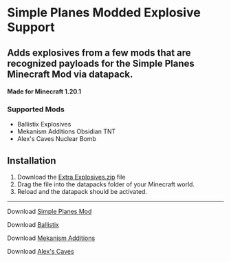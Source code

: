 # Simple Planes Modded Explosive Support
## Adds explosives from a few mods that are recognized payloads for the Simple Planes Minecraft Mod via datapack.

#### Made for Minecraft 1.20.1

### Supported Mods
* Ballistix Explosives
* Mekanism Additions Obsidian TNT
* Alex's Caves Nuclear Bomb

## Installation
1. Download the [Extra Explosives.zip](https://github.com/user-attachments/files/17171953/Extra.Explosives.zip) file
2. Drag the file into the datapacks folder of your Minecraft world.
3. Reload and the datapack should be activated.


---

Download [Simple Planes Mod](https://www.curseforge.com/minecraft/mc-mods/simple-planes)

Download [Ballistix](https://www.curseforge.com/minecraft/mc-mods/ballistix)

Download [Mekanism Additions](https://www.curseforge.com/minecraft/mc-mods/mekanism-additions)

Download [Alex's Caves](https://www.curseforge.com/minecraft/mc-mods/alexs-caves)
